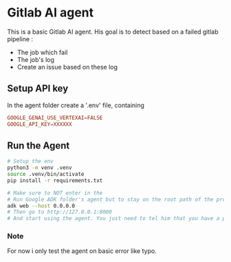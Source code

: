 # Gitlab AI agent

This is a basic Gitlab AI agent. His goal is to detect based on a failed gitlab pipeline :

- The job which fail
- The job's log
- Create an issue based on these log

## Setup API key

In the agent folder create a '.env' file, containing
```conf
GOOGLE_GENAI_USE_VERTEXAI=FALSE
GOOGLE_API_KEY=XXXXXX
```

## Run the Agent

```bash
# Setup the env
python3 -m venv .venv
source .venv/bin/activate
pip install -r requirements.txt

# Make sure to NOT enter in the 
# Run Google ADK folder's agent but to stay on the root path of the project
adk web --host 0.0.0.0
# Then go to http://127.0.0.1:8000
# And start using the agent. You just need to tel him that you have a problem on a pipeline and give him the Gitlab project ID.
```

### Note

For now i only test the agent on basic error like typo. 